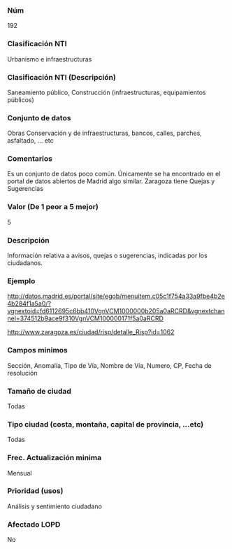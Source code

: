 ### Núm
192
### Clasificación NTI
Urbanismo e infraestructuras
### Clasificación NTI (Descripción)
Saneamiento público, Construcción (infraestructuras, equipamientos públicos)
### Conjunto de datos
Obras Conservación y de infraestructuras, bancos, calles, parches, asfaltado, ... etc
### Comentarios
Es un conjunto de datos poco común. Únicamente se ha encontrado en el portal de datos abiertos de Madrid algo similar. Zaragoza tiene Quejas y Sugerencias
### Valor (De 1 peor a 5 mejor)
5
### Descripción
Información relativa a avisos, quejas o sugerencias, indicadas por los ciudadanos.
### Ejemplo
http://datos.madrid.es/portal/site/egob/menuitem.c05c1f754a33a9fbe4b2e4b284f1a5a0/?vgnextoid=fd6112695c6bb410VgnVCM1000000b205a0aRCRD&vgnextchannel=374512b9ace9f310VgnVCM100000171f5a0aRCRD


http://www.zaragoza.es/ciudad/risp/detalle_Risp?id=1062
### Campos minimos
Sección, Anomalía, Tipo de Vía, Nombre de Vía, Numero, CP, Fecha de resolución
### Tamaño de ciudad
Todas
### Tipo ciudad (costa, montaña, capital de provincia, …etc)
Todas
### Frec. Actualización minima
Mensual
### Prioridad (usos)
Análisis y sentimiento ciudadano
### Afectado LOPD
No
